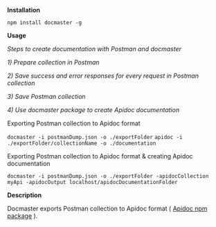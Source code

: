 **Installation**

`npm install docmaster -g`



**Usage**

_Steps to create documentation with Postman and docmaster_

_1) Prepare collection in Postman_

_2) Save success and error responses for every request in Postman collection_

_3) Save Postman collection_

_4) Use docmaster package to create Apidoc documentation_


Exporting Postman collection to Apidoc format

`docmaster -i postmanDump.json -o ./exportFolder` 
`apidoc -i ./exportFolder/collectionName -o ./documentation`


Exporting Postman collection to Apidoc format & creating Apidoc documentation 

`docmaster -i postmanDump.json -o ./exportFolder -apidocCollection myApi -apidocOutput localhost/apidocDocumentationFolder`



**Description**

Docmaster exports Postman collection to Apidoc format ( [Apidoc npm package](https://www.npmjs.com/package/apidoc) ).



